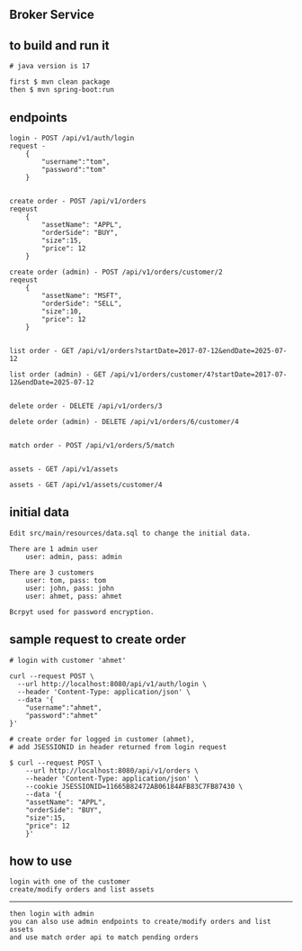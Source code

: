 ## Broker Service

## to build and run it
    # java version is 17

    first $ mvn clean package
    then $ mvn spring-boot:run

## endpoints
    login - POST /api/v1/auth/login
    request - 
        {
            "username":"tom",
            "password":"tom"
        }


    create order - POST /api/v1/orders
    reqeust 
        {
            "assetName": "APPL",
            "orderSide": "BUY",
            "size":15,
            "price": 12
        }

    create order (admin) - POST /api/v1/orders/customer/2
    reqeust 
        {
            "assetName": "MSFT",
            "orderSide": "SELL",
            "size":10,
            "price": 12
        }


    list order - GET /api/v1/orders?startDate=2017-07-12&endDate=2025-07-12
    
    list order (admin) - GET /api/v1/orders/customer/4?startDate=2017-07-12&endDate=2025-07-12
    

    delete order - DELETE /api/v1/orders/3

    delete order (admin) - DELETE /api/v1/orders/6/customer/4
    
    
    match order - POST /api/v1/orders/5/match

    
    assets - GET /api/v1/assets
    
    assets - GET /api/v1/assets/customer/4

## initial data 
    Edit src/main/resources/data.sql to change the initial data.
    
    There are 1 admin user 
        user: admin, pass: admin
        
    There are 3 customers
        user: tom, pass: tom
        user: john, pass: john
        user: ahmet, pass: ahmet

    Bcrpyt used for password encryption.

    
## sample request to create order
```console
# login with customer 'ahmet'

curl --request POST \
  --url http://localhost:8080/api/v1/auth/login \
  --header 'Content-Type: application/json' \
  --data '{
	"username":"ahmet",
	"password":"ahmet"
}'
```

```console
# create order for logged in customer (ahmet),
# add JSESSIONID in header returned from login request

$ curl --request POST \
    --url http://localhost:8080/api/v1/orders \
    --header 'Content-Type: application/json' \
    --cookie JSESSIONID=11665B82472AB06184AFB83C7FB87430 \
    --data '{
    "assetName": "APPL",
    "orderSide": "BUY",
    "size":15,
    "price": 12
    }'
```

## how to use
    login with one of the customer
    create/modify orders and list assets 

---

    then login with admin
    you can also use admin endpoints to create/modify orders and list assets
    and use match order api to match pending orders



    
    

